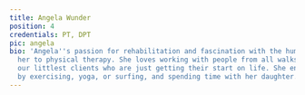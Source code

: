 ```yaml
---
title: Angela Wunder
position: 4
credentials: PT, DPT
pic: angela
bio: 'Angela''s passion for rehabilitation and fascination with the human body brought
  her to physical therapy. She loves working with people from all walks of life, including
  our littlest clients who are just getting their start on life. She enjoys unwinding
  by exercising, yoga, or surfing, and spending time with her daughter. '
---
```


